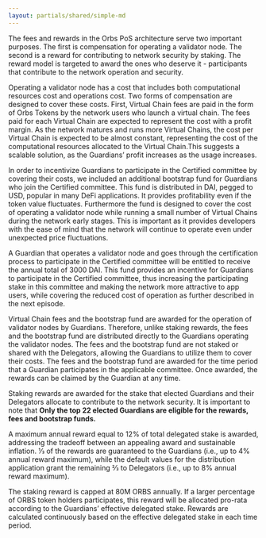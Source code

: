 ```yaml
---
layout: partials/shared/simple-md
---
```


The fees and rewards in the Orbs PoS architecture serve two important purposes. The first is compensation for operating a validator node. The second is a reward for contributing to network security by staking. The reward model is targeted to award the ones who deserve it - participants that contribute to the network operation and security.

Operating a validator node has a cost that includes both computational resources cost and operations cost. Two forms of compensation are designed to cover these costs. First, Virtual Chain fees are paid in the form of Orbs Tokens by the network users who launch a virtual chain. The fees paid for each Virtual Chain are expected to represent the cost with a profit margin. As the network matures and runs more Virtual Chains, the cost per Virtual Chain is expected to be almost constant, representing the cost of the computational resources allocated to the Virtual Chain.This suggests a scalable solution, as the Guardians’ profit increases as the usage increases.

In order to incentivize Guardians to participate in the Certified committee by covering their costs, we included an additional bootstrap fund for Guardians who join the Certified committee. This fund is distributed in DAI, pegged to USD, popular in many DeFi applications. It provides profitability even if the token value fluctuates. Furthermore the fund is designed to cover the cost of operating a validator node while running a small number of Virtual Chains during the network early stages. This is important as it provides developers with the ease of mind that the network will continue to operate even under unexpected price fluctuations.

A Guardian that operates a validator node and goes through the certification process to participate in the Certified committee will be entitled to receive the annual total of 3000 DAI. This fund provides an incentive for Guardians to participate in the Certified committee, thus increasing the participating stake in this committee and making the network more attractive to app users, while covering the reduced cost of operation as further described in the next episode.

Virtual Chain fees and the bootstrap fund are awarded for the operation of validator nodes by Guardians. Therefore, unlike staking rewards, the fees and the bootstrap fund are distributed directly to the Guardians operating the validator nodes. The fees and the bootstrap fund are not staked or shared with the Delegators, allowing the Guardians to utilize them to cover their costs. The fees and the bootstrap fund are awarded for the time period that a Guardian participates in the applicable committee. Once awarded, the rewards can be claimed by the Guardian at any time.

Staking rewards are awarded for the stake that elected Guardians and their Delegators allocate to contribute to the network security. It is important to note that **​Only the top 22 elected Guardians are eligible for the rewards, fees and bootstrap funds.**

A maximum annual reward equal to 12% of total delegated stake is awarded, addressing the tradeoff between an appealing award and sustainable inflation. 1⁄3 of the rewards are guaranteed to the Guardians (i.e., up to 4% annual reward maximum), while the default values for the distribution application grant the remaining 2⁄3 to Delegators (i.e., up to 8% annual reward maximum).

The staking reward is capped at 80M ORBS annually. If a larger percentage of ORBS token holders participates, this reward will be allocated pro-rata according to the Guardians’ effective delegated stake. Rewards are calculated continuously based on the effective delegated stake in each time period.

